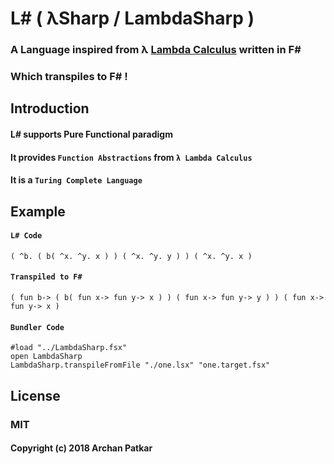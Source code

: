 # L# ( λSharp / LambdaSharp )
### A Language inspired from λ [Lambda Calculus](https://en.wikipedia.org/wiki/Lambda_calculus) written in F#

### Which transpiles to F# !


## Introduction

#### L# supports Pure Functional paradigm 

#### It provides `Function Abstractions` from `λ Lambda Calculus`

#### It is a `Turing Complete Language`


## Example

#### `L# Code`
```
( ^b. ( b( ^x. ^y. x ) ) ( ^x. ^y. y ) ) ( ^x. ^y. x )
```
       
#### `Transpiled to F#`
```f#
( fun b-> ( b( fun x-> fun y-> x ) ) ( fun x-> fun y-> y ) ) ( fun x-> fun y-> x )
```

#### `Bundler Code`
```f#
#load "../LambdaSharp.fsx"
open LambdaSharp      
LambdaSharp.transpileFromFile "./one.lsx" "one.target.fsx"
```

## License

### MIT
#### Copyright (c) 2018 Archan Patkar
